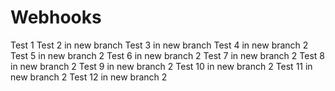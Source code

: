 # Webhooks

Test 1
Test 2 in new branch
Test 3 in new branch
Test 4 in new branch 2
Test 5 in new branch 2
Test 6 in new branch 2
Test 7 in new branch 2
Test 8 in new branch 2
Test 9 in new branch 2
Test 10 in new branch 2
Test 11 in new branch 2
Test 12 in new branch 2
